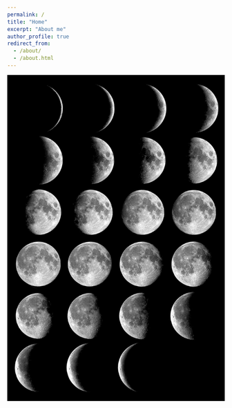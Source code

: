 ```yaml
---
permalink: /
title: "Home"
excerpt: "About me"
author_profile: true
redirect_from: 
  - /about/
  - /about.html
---
```


<img src='/images/Moon_phases.jpg'>
